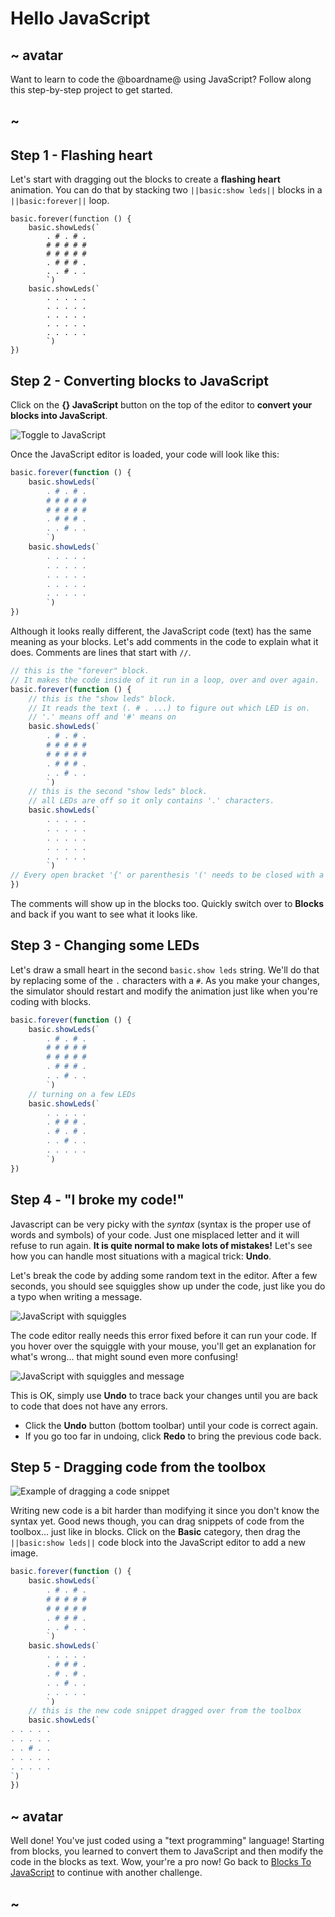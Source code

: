 # Hello JavaScript

## ~ avatar

Want to learn to code the @boardname@ using JavaScript? Follow along this step-by-step project to get started.

## ~

## Step 1 - Flashing heart

Let's start with dragging out the blocks to create a **flashing heart** animation.
You can do that by stacking two ``||basic:show leds||`` blocks in a ``||basic:forever||`` loop.

```blocks
basic.forever(function () {
    basic.showLeds(`
        . # . # .
        # # # # #
        # # # # #
        . # # # .
        . . # . .
        `)
    basic.showLeds(`
        . . . . .
        . . . . .
        . . . . .
        . . . . .
        . . . . .
        `)
})
```

## Step 2 - Converting blocks to JavaScript

Click on the **{} JavaScript** button on the top of the editor to **convert your blocks into JavaScript**.

![Toggle to JavaScript](/static/mb/blocks2js/toggle.gif)

Once the JavaScript editor is loaded, your code will look like this:

```typescript
basic.forever(function () {
    basic.showLeds(`
        . # . # .
        # # # # #
        # # # # #
        . # # # .
        . . # . .
        `)
    basic.showLeds(`
        . . . . .
        . . . . .
        . . . . .
        . . . . .
        . . . . .
        `)
})
```

Although it looks really different, the JavaScript code (text) has the same meaning as your blocks. Let's add comments in the code to explain what it does. Comments are lines that start with ``//``.

```typescript
// this is the "forever" block.
// It makes the code inside of it run in a loop, over and over again.
basic.forever(function () {
    // this is the "show leds" block. 
    // It reads the text (. # . ...) to figure out which LED is on.
    // '.' means off and '#' means on
    basic.showLeds(`
        . # . # .
        # # # # #
        # # # # #
        . # # # .
        . . # . .
        `)
    // this is the second "show leds" block. 
    // all LEDs are off so it only contains '.' characters.
    basic.showLeds(`
        . . . . .
        . . . . .
        . . . . .
        . . . . .
        . . . . .
        `)
// Every open bracket '{' or parenthesis '(' needs to be closed with a matching '}' or a ')'
})
```

The comments will show up in the blocks too. Quickly switch over to **Blocks** and back if you want to see what it looks like.

## Step 3 - Changing some LEDs

Let's draw a small heart in the second ``basic.show leds`` string. We'll do that by replacing some of the ``.`` characters with a ``#``. As you make your changes, the simulator should restart and modify the animation just like when you're coding with blocks.

```typescript
basic.forever(function () {
    basic.showLeds(`
        . # . # .
        # # # # #
        # # # # #
        . # # # .
        . . # . .
        `)
    // turning on a few LEDs
    basic.showLeds(`
        . . . . .
        . # # # .
        . # . # .
        . . # . .
        . . . . .
        `)
})
```

## Step 4 - "I broke my code!"

Javascript can be very picky with the _syntax_ (syntax is the proper use of words and symbols) of your code. Just one misplaced letter and it will refuse to run again. **It is quite normal to make lots of mistakes!** Let's see how you can handle most situations with a magical trick: **Undo**.

Let's break the code by adding some random text in the editor. After a few seconds, you should see squiggles show up under the code, just like you do a typo when writing a message.

![JavaScript with squiggles](/static/mb/blocks2js/squiggles.png)

The code editor really needs this error fixed before it can run your code. If you hover over the squiggle with your mouse, you'll get an explanation for what's wrong... that might sound even more confusing! 

![JavaScript with squiggles and message](/static/mb/blocks2js/squigglesmessage.png)

This is OK, simply use **Undo** to trace back your changes until you are back to code that does not have any errors.

* Click the **Undo** button (bottom toolbar) until your code is correct again. 
* If you go too far in undoing, click **Redo** to bring the previous code back.

## Step 5 - Dragging code from the toolbox

![Example of dragging a code snippet](/static/mb/blocks2js/dragblock.gif)

Writing new code is a bit harder than modifying it since you don't know the syntax yet.
Good news though, you can drag snippets of code from the toolbox... just like in blocks. Click on the **Basic** category, then drag the ``||basic:show leds||`` code block into the JavaScript editor to add a new image.

```typescript
basic.forever(function () {
    basic.showLeds(`
        . # . # .
        # # # # #
        # # # # #
        . # # # .
        . . # . .
        `)
    basic.showLeds(`
        . . . . .
        . # # # .
        . # . # .
        . . # . .
        . . . . .
        `)
    // this is the new code snippet dragged over from the toolbox
    basic.showLeds(`
. . . . .
. . . . .
. . # . .
. . . . .
. . . . .
`)
})
```

## ~ avatar

Well done! You've just coded using a "text programming" language! Starting from blocks, you learned to convert them to JavaScript and then modify the code in the blocks as text. Wow, your're a pro now! Go back to [Blocks To JavaScript](/projects/blocks-to-javascript) to continue with another challenge.

## ~
